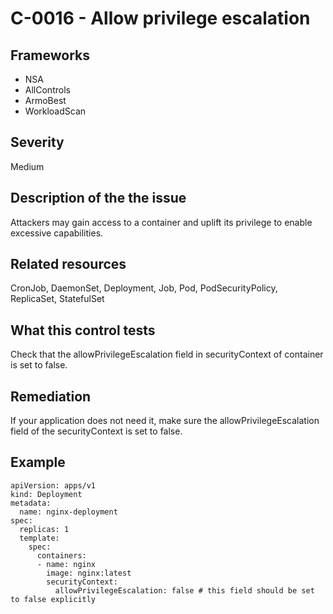 # C-0016 - Allow privilege escalation

## Frameworks
* NSA
* AllControls
* ArmoBest
* WorkloadScan
 
## Severity
Medium

## Description of the the issue
Attackers may gain access to a container and uplift its privilege to enable excessive capabilities.
 
## Related resources
CronJob, DaemonSet, Deployment, Job, Pod, PodSecurityPolicy, ReplicaSet, StatefulSet
 
## What this control tests 
 Check that the allowPrivilegeEscalation field in securityContext of container is set to false.   
 
## Remediation
If your application does not need it, make sure the allowPrivilegeEscalation field of the securityContext is set to false.
 
## Example
```
apiVersion: apps/v1
kind: Deployment
metadata:
  name: nginx-deployment
spec:
  replicas: 1
  template:
    spec:
      containers:
      - name: nginx
        image: nginx:latest
        securityContext:
          allowPrivilegeEscalation: false # this field should be set to false explicitly
```
